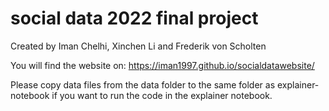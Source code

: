 # social data 2022 final project

Created by Iman Chelhi, Xinchen Li and Frederik von Scholten

You will find the website on: https://iman1997.github.io/socialdatawebsite/

Please copy data files from the data folder to the same folder as explainer-notebook if you want to run the code in the explainer notebook.
